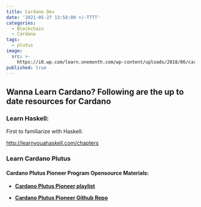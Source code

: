 ```yaml
---
title: Cardano Dev
date: '2021-05-27 13:58:00 +/-TTTT'
categories:
  - Blockchain
  - Cardano
tags:
  - plutus
image:
  src: >-
    https://i0.wp.com/learn.onemonth.com/wp-content/uploads/2018/06/cardano.png?w=730&ssl=1
published: true
---
```

## Wanna Learn Cardano? Following are the up to date resources for Cardano

### Learn Haskell:
First to familiarize with Haskell:

<http://learnyouahaskell.com/chapters>

### Learn Cardano Plutus
#### Cardano Plutus Pioneer Program Opensource Materials:

- [**Cardano Plutus Pioneer playlist**](https://www.youtube.com/watch?v=igV7kMXcdpw&list=PLnPTB0CuBOBypVDf1oGcsvnJGJg8h-LII)

- [**Cardano Plutus Pioneer Github Repo**](https://github.com/input-output-hk/plutus-pioneer-program)
